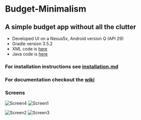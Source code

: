# Budget-Minimalism
## A simple budget app without all the clutter
 - Developed UI on a Nexus5x, Android version Q (API 29)
 - Gradle version 3.5.2
 - XML code is [here](https://github.com/WSU-4110/Budget-Minimalism/tree/master/BM/app/src/main/res/layout)
 - Java code is [here](https://github.com/WSU-4110/Budget-Minimalism/tree/master/BM/app/src/main/java/com/example/bm)

### For installation instructions see [installation.md](https://github.com/WSU-4110/Budget-Minimalism/blob/master/installation.md)

### For documentation checkout the [wiki](https://github.com/WSU-4110/Budget-Minimalism/wiki)

### Screens
![Screen4](https://github.com/WSU-4110/Budget-Minimalism/blob/master/screenshots/loginScreen.PNG "loginPage") ![Screen1](https://github.com/WSU-4110/Budget-Minimalism/blob/master/screenshots/mainMenu.png "MainMenu  ")

![Screen2](https://github.com/WSU-4110/Budget-Minimalism/blob/master/screenshots/expenseinput.png "ExpenseInput") ![Screen3](https://github.com/WSU-4110/Budget-Minimalism/blob/master/screenshots/settingspage.png "ViewPage") 

